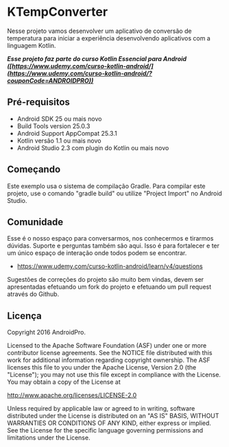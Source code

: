 KTempConverter
===================================

Nesse projeto vamos desenvolver um aplicativo de conversão de temperatura para iniciar a experiência desenvolvendo aplicativos com a linguagem Kotlin.

***Esse projeto faz parte do curso Kotlin Essencial para Android ([https://www.udemy.com/curso-kotlin-android/](https://www.udemy.com/curso-kotlin-android/?couponCode=ANDROIDPRO))***


Pré-requisitos
--------------
- Android SDK 25 ou mais novo
- Build Tools version 25.0.3
- Android Support AppCompat 25.3.1
- Kotlin versão 1.1 ou mais novo
- Android Studio 2.3 com plugin do Kotlin ou mais novo


Começando
---------------
Este exemplo usa o sistema de compilação Gradle. Para compilar este projeto, use o comando "gradle build" ou utilize "Project Import" no Android Studio.


Comunidade
-------

Esse é o nosso espaço para conversarmos, nos conhecermos e tirarmos dúvidas. Suporte e perguntas também são aqui. Isso é para fortalecer e ter um único espaço de interação onde todos podem se encontrar.

- https://www.udemy.com/curso-kotlin-android/learn/v4/questions

Sugestões de correções do projeto são muito bem vindas, devem ser apresentadas efetuando um fork do projeto e efetuando um pull request através do Github.


Licença
-------
Copyright 2016 AndroidPro.

Licensed to the Apache Software Foundation (ASF) under one or more contributor
license agreements.  See the NOTICE file distributed with this work for
additional information regarding copyright ownership.  The ASF licenses this
file to you under the Apache License, Version 2.0 (the "License"); you may not
use this file except in compliance with the License.  You may obtain a copy of
the License at

http://www.apache.org/licenses/LICENSE-2.0

Unless required by applicable law or agreed to in writing, software
distributed under the License is distributed on an "AS IS" BASIS, WITHOUT
WARRANTIES OR CONDITIONS OF ANY KIND, either express or implied.  See the
License for the specific language governing permissions and limitations under
the License.


